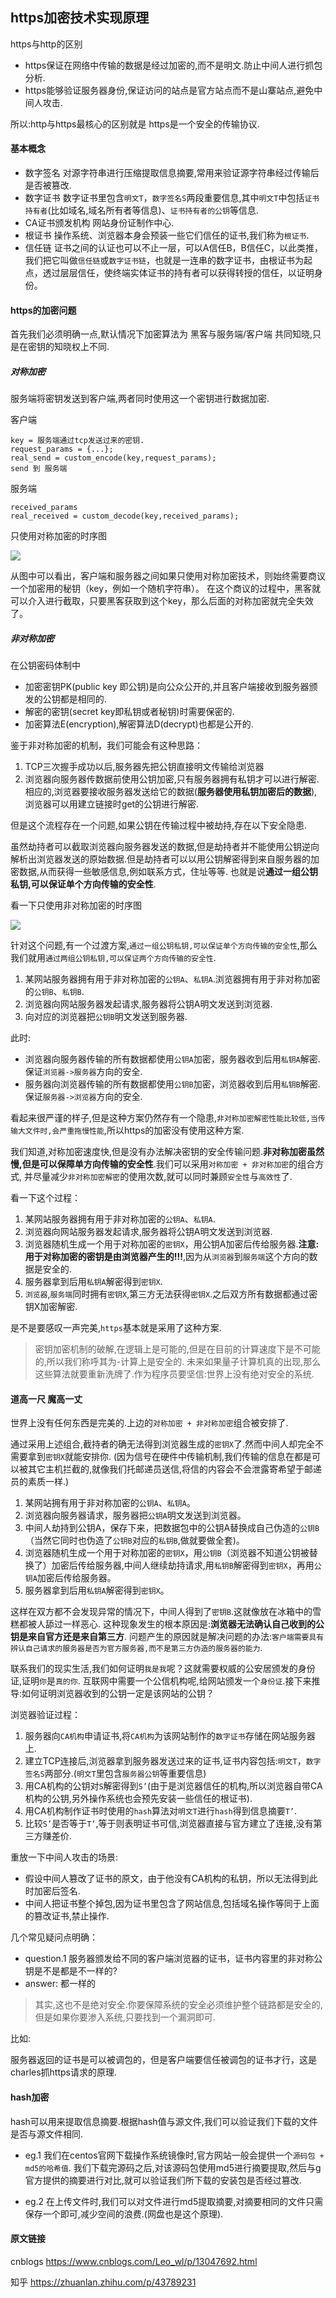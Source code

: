 ## https加密技术实现原理

https与http的区别

 - https保证在网络中传输的数据是经过加密的,而不是明文.防止中间人进行抓包分析.
 - https能够验证服务器身份,保证访问的站点是官方站点而不是山寨站点,避免中间人攻击.

所以:http与https最核心的区别就是 https是一个安全的传输协议.

#### 基本概念

 - 数字签名  对源字符串进行压缩提取信息摘要,常用来验证源字符串经过传输后是否被篡改.
 - 数字证书  数字证书里包含`明文T`，`数字签名S`两段重要信息,其中`明文T`中包括`证书持有者`(比如域名,域名所有者等信息)、`证书持有者的公钥`等信息. 
 - CA证书颁发机构 网站身份证制作中心.
 - 根证书  操作系统、浏览器本身会预装一些它们信任的证书,我们称为`根证书`.
 - 信任链  证书之间的认证也可以不止一层，可以A信任B，B信任C，以此类推，我们把它叫做`信任链`或`数字证书链`，也就是一连串的数字证书，由根证书为起点，透过层层信任，使终端实体证书的持有者可以获得转授的信任，以证明身份。

#### https的加密问题

首先我们必须明确一点,默认情况下加密算法为 黑客与服务端/客户端 共同知晓,只是在密钥的知晓权上不同.

##### 对称加密

服务端将密钥发送到客户端,两者同时使用这一个密钥进行数据加密.

客户端

    key = 服务端通过tcp发送过来的密钥.
    request_params = {...};
    real_send = custom_encode(key,request_params);
    send 到 服务端
    
服务端 

    received_params
    real_received = custom_decode(key,received_params);

只使用对称加密的时序图

![](.static_images/d2659d67.png)
    
从图中可以看出，客户端和服务器之间如果只使用对称加密技术，则始终需要商议一个加密用的秘钥（key，例如一个随机字符串）。
在这个商议的过程中，黑客就可以介入进行截取，只要黑客获取到这个key，那么后面的对称加密就完全失效了。

##### 非对称加密

在公钥密码体制中

 - 加密密钥PK(public key 即公钥)是向公众公开的,并且客户端接收到服务器颁发的公钥都是相同的.
 - 解密的密钥(secret key即私钥或者秘钥)时需要保密的.
 - 加密算法E(encryption),解密算法D(decrypt)也都是公开的.

鉴于非对称加密的机制，我们可能会有这种思路：

 1. TCP三次握手成功以后,服务器先把公钥直接明文传输给浏览器
 1. 浏览器向服务器传数据前使用公钥加密,只有服务器拥有私钥才可以进行解密.相应的,浏览器要接收服务器发送给它的数据(**服务器使用私钥加密后的数据**),浏览器可以用建立链接时get的公钥进行解密.
 
但是这个流程存在一个问题,如果公钥在传输过程中被劫持,存在以下安全隐患.

虽然劫持者可以截取浏览器向服务器发送的数据,但是劫持者并不能使用公钥逆向解析出浏览器发送的原始数据.但是劫持者可以以用公钥解密得到来自服务器的加密数据,从而获得一些敏感信息,例如联系方式，住址等等.
也就是说**通过一组公钥私钥,可以保证单个方向传输的安全性**.

看一下只使用非对称加密的时序图

![](.static_images/980bcde6.png)
 
针对这个问题,有一个过渡方案,`通过一组公钥私钥,可以保证单个方向传输的安全性`,那么我们就用`通过两组公钥私钥,可以保证两个方向传输的安全性`.
 
 1. 某网站服务器拥有用于非对称加密的`公钥A`、`私钥A`.浏览器拥有用于非对称加密的`公钥B`、`私钥B`.
 1. 浏览器向网站服务器发起请求,服务器将公钥A明文发送到浏览器.
 1. 向对应的浏览器把`公钥B`明文发送到服务器.

此时: 
 
 - 浏览器向服务器传输的所有数据都使用`公钥A`加密，服务器收到后用`私钥A`解密. 保证`浏览器->服务器`方向的安全.
 - 服务器向浏览器传输的所有数据都使用`公钥B`加密，浏览器收到后用`私钥B`解密. 保证`服务器->浏览器`方向的安全.

看起来很严谨的样子,但是这种方案仍然存有一个隐患,`非对称加密解密性能比较低,当传输大文件时,会严重拖慢性能`,所以https的加密没有使用这种方案.

我们知道,对称加密速度快,但是没有办法解决密钥的安全传输问题.**非对称加密虽然慢,但是可以保障单方向传输的安全性**.我们可以采用`对称加密 + 非对称加密`的组合方式,
并尽量减少`非对称加密解密`的使用次数,就可以同时兼顾`安全性`与`高效性`了. 

看一下这个过程：

 1. 某网站服务器拥有用于非对称加密的`公钥A`、`私钥A`.
 1. 浏览器向网站服务器发起请求,服务器将公钥A明文发送到浏览器.
 1. 浏览器随机生成一个用于对称加密的`密钥X`，用公钥A加密后传给服务器.**注意:用于对称加密的密钥是由浏览器产生的!!!**,因为从`浏览器`到`服务端`这个方向的数据是安全的. 
 1. 服务器拿到后用`私钥A`解密得到`密钥X`.
 1. `浏览器`,`服务端`同时拥有`密钥X`,第三方无法获得`密钥X`.之后双方所有数据都通过密钥X加密解密.

是不是要感叹一声完美,`https`基本就是采用了这种方案.
 
>密钥加密机制的破解,在逻辑上是可能的,但是在目前的计算速度下是不可能的,所以我们称呼其为-计算上是安全的.
未来如果量子计算机真的出现,那么这些算法就要重新洗牌了.作为程序员要坚信:世界上没有绝对安全的系统.

#### 道高一尺 魔高一丈  

世界上没有任何东西是完美的.上边的`对称加密 + 非对称加密`组合被安排了.

通过采用上述组合,截持者的确无法得到浏览器生成的`密钥X`了.然而中间人却完全不需要拿到`密钥X`就能安排你.
(因为信号在硬件中传输机制,我们传输的信息在都是可以被其它主机拦截的,就像我们托邮递员送信,将信的内容会不会泄露寄希望于邮递员的素质一样.)

 1. 某网站拥有用于非对称加密的`公钥A`、`私钥A`。
 1. 浏览器向服务器请求，服务器把`公钥A`明文发送到浏览器。
 1. 中间人劫持到公钥A，保存下来，把数据包中的公钥A替换成自己伪造的`公钥B`（当然它同时也伪造了`公钥B`对应的`私钥B`,做就要做全套)。
 1. 浏览器随机生成一个用于对称加密的`密钥X`，用`公钥B`（浏览器不知道公钥被替换了）加密后传给服务器,中间人继续劫持请求,用`私钥B`解密得到`密钥X`，再用`公钥A`加密后传给服务器。
 1. 服务器拿到后用`私钥A`解密得到`密钥X`。

这样在双方都不会发现异常的情况下，中间人得到了`密钥B`.这就像放在冰箱中的雪糕都被人舔过一样恶心.
这种现象发生的根本原因是:**浏览器无法确认自己收到的公钥是来自官方还是来自第三方**.
问题产生的原因就是解决问题的办法:`客户端需要具有辨认自己请求的服务器是否为官方服务器,而不是第三方伪造的服务器的能力`.

联系我们的现实生活,我们如何证明`我是我`呢？这就需要权威的公安居颁发的身份证,证明`你`是`真的你`.
互联网中需要一个公信机构呢,给网站颁发一个`身份证`.接下来推导:如何证明浏览器收到的公钥一定是该网站的公钥？

浏览器验证过程：

 1. 服务器向`CA机构`申请证书,将`CA机构`为该网站制作的`数字证书`存储在网站服务器上.
 1. 建立TCP连接后,浏览器拿到服务器发送过来的证书,证书内容包括:`明文T`，`数字签名S`两部分.(`明文T`里包含`服务器公钥`等重要信息)
 1. 用CA机构的公钥对`S`解密得到`S’`(由于是浏览器信任的机构,所以浏览器自带CA机构的公钥,另外操作系统也会预先安装一些信任的根证书).
 1. 用CA机构制作证书时使用的`hash`算法对`明文T`进行`hash`得到信息摘要`T’`.
 1. 比较`S’`是否等于`T’`,等于则表明证书可信,浏览器直接与官方建立了连接,没有第三方赚差价.

重放一下中间人攻击的场景:

 - 假设中间人篡改了证书的原文，由于他没有CA机构的私钥，所以无法得到此时加密后签名.
 - 中间人把证书整个掉包,因为证书里包含了网站信息,包括域名操作等同于上面的篡改证书,禁止操作.

几个常见疑问点明确：

 - question.1 服务器颁发给不同的客户端浏览器的证书，证书内容里的非对称公钥是不是都是不一样的?
 - answer: 都一样的
 
>其实,这也不是绝对安全.你要保障系统的安全必须维护整个链路都是安全的,但是如果你要渗入系统,只要找到一个漏洞即可.

比如:

服务器返回的证书是可以被调包的，但是客户端要信任被调包的证书才行，这是charles抓https请求的原理.

#### hash加密

hash可以用来提取信息摘要.根据hash值与源文件,我们可以验证我们下载的文件是否与源文件相同.

 - eg.1 我们在centos官网下载操作系统镜像时,官方网站一般会提供一个`源码包 + md5的哈希值`.
我们下载完源码之后,对该源码包使用md5进行摘要提取,然后与g官方提供的摘要进行对比,就可以验证我们所下载的安装包是否经过篡改.

 - eg.2 在上传文件时,我们可以对文件进行md5提取摘要,对摘要相同的文件只需保存一个即可,减少空间的浪费.(网盘也是这个原理).

#### 原文链接

cnblogs https://www.cnblogs.com/Leo_wl/p/13047692.html

知乎 https://zhuanlan.zhihu.com/p/43789231
